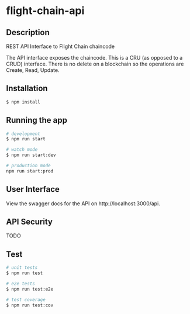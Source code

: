 # flight-chain-api

## Description

REST API Interface to Flight Chain chaincode

The API interface exposes the chaincode. This is a CRU (as opposed to a CRUD) interface. There is no delete on a
blockchain so the operations are Create, Read, Update.
 

## Installation

```bash
$ npm install
```

## Running the app

```bash
# development
$ npm run start

# watch mode
$ npm run start:dev

# production mode
npm run start:prod
```

## User Interface

View the swagger docs for the API on http://localhost:3000/api.


## API Security

TODO


## Test

```bash
# unit tests
$ npm run test

# e2e tests
$ npm run test:e2e

# test coverage
$ npm run test:cov
```

